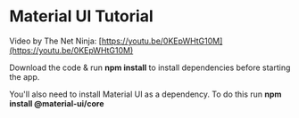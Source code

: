 # Material UI Tutorial

Video by The Net Ninja: [https://youtu.be/0KEpWHtG10M](https://youtu.be/0KEpWHtG10M)

Download the code & run **npm install** to install dependencies before starting the app.

You'll also need to install Material UI as a dependency. To do this run **npm install @material-ui/core**
